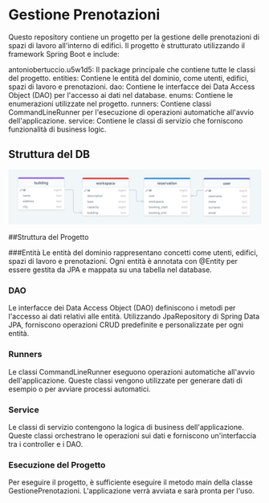 # Gestione Prenotazioni
Questo repository contiene un progetto per la gestione delle prenotazioni di spazi di lavoro all'interno di edifici. Il progetto è strutturato utilizzando il framework Spring Boot e include:

antoniobertuccio.u5w1d5: Il package principale che contiene tutte le classi del progetto.
entities: Contiene le entità del dominio, come utenti, edifici, spazi di lavoro e prenotazioni.
dao: Contiene le interfacce dei Data Access Object (DAO) per l'accesso ai dati nel database.
enums: Contiene le enumerazioni utilizzate nel progetto.
runners: Contiene classi CommandLineRunner per l'esecuzione di operazioni automatiche all'avvio dell'applicazione.
service: Contiene le classi di servizio che forniscono funzionalità di business logic.

## Struttura del DB
![Diagramma del Database](https://github.com/m0n0t0ny/U5-W1-D5/blob/main/src/main/resources/U5-W1-D5.png?raw=true)

##Struttura del Progetto

###Entità
Le entità del dominio rappresentano concetti come utenti, edifici, spazi di lavoro e prenotazioni. Ogni entità è annotata con @Entity per essere gestita da JPA e mappata su una tabella nel database.

### DAO
Le interfacce dei Data Access Object (DAO) definiscono i metodi per l'accesso ai dati relativi alle entità. Utilizzando JpaRepository di Spring Data JPA, forniscono operazioni CRUD predefinite e personalizzate per ogni entità.

### Runners
Le classi CommandLineRunner eseguono operazioni automatiche all'avvio dell'applicazione. Queste classi vengono utilizzate per generare dati di esempio o per avviare processi automatici.

### Service
Le classi di servizio contengono la logica di business dell'applicazione. Queste classi orchestrano le operazioni sui dati e forniscono un'interfaccia tra i controller e i DAO.

### Esecuzione del Progetto
Per eseguire il progetto, è sufficiente eseguire il metodo main della classe GestionePrenotazioni. L'applicazione verrà avviata e sarà pronta per l'uso.
